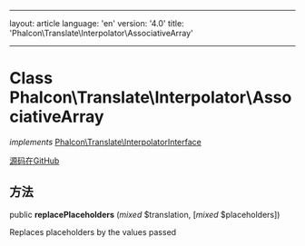 * * *

layout: article language: 'en' version: '4.0' title: 'Phalcon\Translate\Interpolator\AssociativeArray'

* * *

# Class **Phalcon\Translate\Interpolator\AssociativeArray**

*implements* [Phalcon\Translate\InterpolatorInterface](/4.0/en/api/Phalcon_Translate_InterpolatorInterface)

<a href="https://github.com/phalcon/cphalcon/tree/v4.0.0/phalcon/translate/interpolator/associativearray.zep" class="btn btn-default btn-sm">源码在GitHub</a>

## 方法

public **replacePlaceholders** (*mixed* $translation, [*mixed* $placeholders])

Replaces placeholders by the values passed